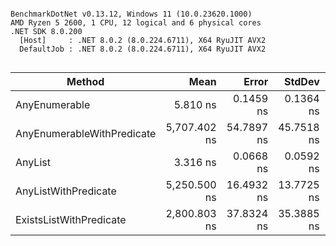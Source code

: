 ```

BenchmarkDotNet v0.13.12, Windows 11 (10.0.23620.1000)
AMD Ryzen 5 2600, 1 CPU, 12 logical and 6 physical cores
.NET SDK 8.0.200
  [Host]     : .NET 8.0.2 (8.0.224.6711), X64 RyuJIT AVX2
  DefaultJob : .NET 8.0.2 (8.0.224.6711), X64 RyuJIT AVX2


```
| Method                     | Mean         | Error      | StdDev     | Gen0   | Allocated |
|--------------------------- |-------------:|-----------:|-----------:|-------:|----------:|
| AnyEnumerable              |     5.810 ns |  0.1459 ns |  0.1364 ns |      - |         - |
| AnyEnumerableWithPredicate | 5,707.402 ns | 54.7897 ns | 45.7518 ns | 0.0076 |      40 B |
| AnyList                    |     3.316 ns |  0.0668 ns |  0.0592 ns |      - |         - |
| AnyListWithPredicate       | 5,250.500 ns | 16.4932 ns | 13.7725 ns | 0.0076 |      40 B |
| ExistsListWithPredicate    | 2,800.803 ns | 37.8324 ns | 35.3885 ns |      - |         - |
